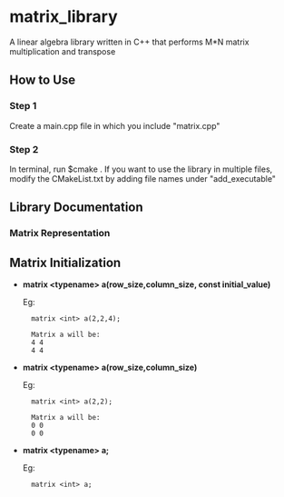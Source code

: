 # matrix_library
A linear algebra library written in C++ that performs M*N matrix multiplication and transpose

## How to Use
### Step 1
Create a main.cpp file in which you include "matrix.cpp" 
### Step 2
In terminal, run $cmake .
If you want to use the library in multiple files, modify the CMakeList.txt by adding file names under "add_executable"

## Library Documentation
### Matrix Representation
Matrix Initialization
---
* **matrix \<typename> a(row_size,column_size, const initial_value)**
	
	Eg:	
		
		matrix <int> a(2,2,4);
	
		Matrix a will be:
		4 4 
		4 4
		
* **matrix \<typename> a(row_size,column_size)**
	
	Eg:
		
		matrix <int> a(2,2);
		
		Matrix a will be:
		0 0
		0 0
		
* **matrix \<typename> a;**
	
	Eg:
		
		matrix <int> a;


